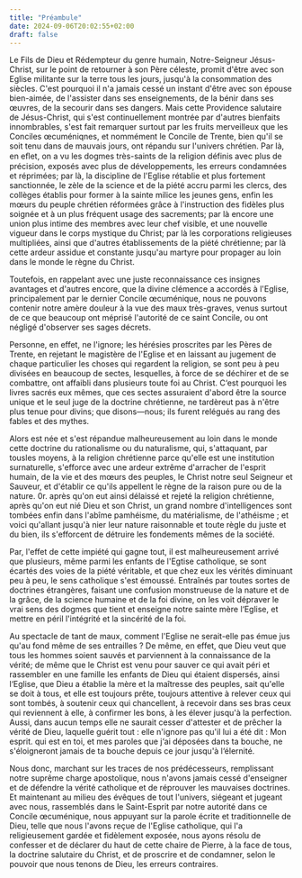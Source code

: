 ```yaml
---
title: "Préambule"
date: 2024-09-06T20:02:55+02:00
draft: false
---
```



Le Fils de Dieu et Rédempteur du genre humain, Notre-Seigneur Jésus-Christ, sur le point de retourner à son Père céleste, promit d'être avec son Eglise militante sur la terre tous les jours, jusqu'à la consommation des siècles. C'est pourquoi il n'a jamais cessé un instant d'être avec son épouse bien-aimée, de l'assister dans ses enseignements, de la bénir dans ses œuvres, de la secourir dans ses dangers. Mais cette Providence salutaire de Jésus-Christ, qui s'est continuellement montrée par d'autres bienfaits innombrables, s'est fait remarquer surtout par les fruits merveilleux que les Conciles œcuméniqnes, et nommément le Concile de Trente, bien qu'il se soit tenu dans de mauvais jours, ont répandu sur l'univers chrétien. Par là, en eﬂet, on a vu les dogmes très-saints de la religion définis avec plus de précision, exposés avec plus de développements, les erreurs condamnées et réprimées; par là, la discipline de l'Eglise rétablie et plus fortement sanctionnée, le zèle de la science et de la piété accru parmi les clercs, des collèges établis pour former à la sainte milice les jeunes gens, enfin les mœurs du peuple chrétien réformées grâce à l'instruction des fidèles plus soignée et à un plus fréquent usage des sacrements; par là encore une union plus intime des membres avec leur chef visible, et une nouvelle vigueur dans le corps mystique du Christ; par là les corporations religieuses multipliées, ainsi que d'autres établissements de la piété chrétienne; par là cette ardeur assidue et constante jusqu'au martyre pour propager au loin dans le monde le règne du Christ.

Toutefois, en rappelant avec une juste reconnaissance ces insignes avantages et d'autres encore, que la divine clémence a accordés à l'Eglise, principalement par le dernier Concile œcuménique, nous ne pouvons contenir notre amère douleur à la vue des maux très-graves, venus surtout de ce que beaucoup ont méprisé l'autorité de ce saint Concile, ou ont négligé d'observer ses sages décrets.

Personne, en effet, ne l'ignore; les hérésies proscrites par les Pères de Trente, en rejetant le magistère de l'Eglise et en laissant au jugement de chaque particulier les choses qui regardent la religion, se sont peu à peu divisées en beaucoup de sectes, lesquelles, à force de se déchirer et de se combattre, ont affaibli dans plusieurs toute foi au Christ. C‘est pourquoi les livres sacrés eux mêmes, que ces sectes assuraient d'abord être la source unique et le seul juge de la doctrine chrétienne, ne tardèreut pas à n'être plus tenue pour divins; que disons—nous; ils furent relégués au rang des fables et des mythes.

Alors est née et s'est répandue malheureusement au loin dans le monde cette doctrine du rationalisme ou du naturalisme, qui, s'attaquant, par tousles moyens, à la religion chrétienne parce qu'elle est une institution surnaturelle, s'efforce avec une ardeur extrême d'arracher de l'esprit humain, de la vie et des mœurs des peuples, le Christ notre seul Seigneur et Sauveur, et d'établir ce qu'ils appellent le règne de la raison pure ou de la nature. 0r. après qu'on eut ainsi délaissé et rejeté la religion chrétienne, après qu'on eut nié Dieu et son Christ, un grand nombre d'intelligences sont tombées enfin dans l'abîme pamhéisme, du matérialisme, de l'athéisme ; et voici qu'allant jusqu'à nier leur nature raisonnable et toute règle du juste et du bien, ils s'efforcent de détruire les fondements mêmes de la société.

Par, l'effet de cette impiété qui gagne tout, il est malheureusement arrivé que plusieurs, même parmi les enfants de l'Egtise catholique, se sont écartés des voies de la piété véritable, et que chez eux les vérités diminuant peu à peu, le sens catholique s'est émoussé. Entraînés par toutes sortes de doctrines étrangères, faisant une confusion monstrueuse de la nature et de la grâce, de la science humaine et de la foi divine, on les voit dépraver le vrai sens des dogmes que tient et enseigne notre sainte mère l‘Eglise, et mettre en péril l'intégrité et la sincérité de la foi.

Au spectacle de tant de maux, comment l'Eglise ne serait-elle pas émue jus qu'au fond même de ses entrailles ? De même, en effet, que Dieu veut que tous les hommes soient sauvés et parviennent à la connaissance de la vérité; de même que le Christ est venu pour sauver ce qui avait péri et rassembler en une famille les enfants de Dieu qui étaient dispersés, ainsi l‘Eglise, que Dieu a établie la mère et la maîtresse des peuples, sait qu'elle se doit à tous, et elle est toujours prête, toujours attentive à relever ceux qui sont tombés, à soutenir ceux qui chancellent, à recevoir dans ses bras ceux qui reviennent à elle, à confirmer les bons, à les élever jusqu'à la perfection. Aussi, dans aucun temps elle ne saurait cesser d'attester et de prêcher la vérité de Dieu, laquelle guérit tout : elle n'ignore pas qu'il lui a été dit : Mon esprit. qui est en toi, et mes paroles que j‘ai déposées dans ta bouche, ne s'éloigneront jamais de ta bouche depuis ce jour jusqu'à l‘élernité.

Nous donc, marchant sur les traces de nos prédécesseurs, remplissant notre suprême charge apostolique, nous n'avons jamais cessé d'enseigner et de défendre la vérité catholique et de réprouver les mauvaises doctrines. Et maintenant au milieu des évêques de tout l'univers, siégeant et jugeant avec nous, rassemblés dans le Saint-Esprit par notre autorité dans ce Concile œcuménique, nous appuyant sur la parole écrite et traditionnelle de Dieu, telle que nous l'avons reçue de l'Eglise catholique, qui l'a religieusement gardée et fidèlement exposée, nous ayons résolu de confesser et de déclarer du haut de cette chaire de Pierre, à la face de tous, la doctrine salutaire du Christ, et de proscrire et de condamner, selon le pouvoir que nous tenons de Dieu, les erreurs contraires.

